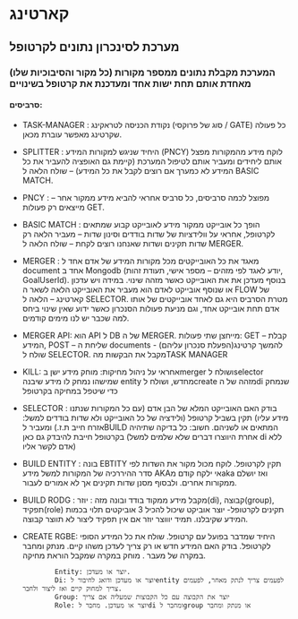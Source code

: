 # קארטינג
## מערכת לסינכרון נתונים לקרטופל
### המערכת מקבלת נתונים ממספר מקורות (כל מקור והסיבוכיות שלו) מאחדת אותם תחת ישות אחד ומעדכנת את קרטופל בשינויים 

#### סרביסים:

- TASK-MANAGER : נקודת הכניסה לטראקינג (סוג של פרוקסי / GATE) כל פעולה שקרטינג מאפשר עוברת מכאן.

- SPLITTER : היחיד שניגש למקורות המידע (PNCY) לוקח מידע מהמקורות מפצל אותם ליחידים ומעביר אותם לטיפול המערכת (קיימת גם האופציה להעביר את כל המידע לא כמערך אם רוצים לקבל את כל המידע) – שולח הלאה ל BASIC MATCH.

- PNCY  : מפוצל לכמה סרביסים, כל סרביס אחראי להביא מידע ממקור אחר – מייצאים רק פעולות GET.

- BASIC MATCH : הופך כל אובייקט ממקור מידע לאובייקט קבוע שמתאים לקרטופל, אחראי על וולידציות של שדות בודדים וסינון שדות – מעביר הלאה רק שדות תקינים ושדות שאנחנו רוצים לקחת – שולח הלאה ל MERGER.

- MERGER : מאגד את כל האובייקטים מכל מקורות המידע של אדם אחד ל document אחד ב Mongodb (יודע לאגד לפי מזהים – מספר אישי, תעודת זהות, GoalUserId). בנוסף מעדכן את את האובייקט כאשר מזהה שינוי. במידה ויש עדכון או שנוסף אובייקט לאדם הוא מעביר את האובייקט הלאה לשאר ה FLOW של קארטינג – הלאה ל SELECTOR. מטרת הסרביס היא גם לאחד אובייקטים של אותו אדם תחת אובייקט אחד, וגם מניעת פעולות הסנכרון כאשר ידוע שאין שינוי ביחס למה שכבר יש לנו מימים קודמים.

- MERGER API: הוא API ל DB של ה MERGER. מייחצן שתי פעולות: GET – קבלת המידע, POST – שליחת ה documents להמשך קרטינג(הפעלת סנכרון עליהם)  - שולח ל SELECTOR. מקבל את הבקשות מהTASK MANAGER

- KILL: אחראי על ניהול מחיקות: מוחק מידע ישן בmerger ושולח לselector שמישהו נמחק לו מידע שיבנה entity מחדש, ושולח לcreate מזהה של הdi שנמחק כדי שיטפל במחיקה בקרטופל

- SELECTOR : בודק האם האובייקט המלא של הבן אדם (עם כל המקורות שנתנו מידע עליו) תקין בשביל קרטופל (ולידציה של כל האובייקט ולא שדות בודדים למשל: אזרח חייב ת.ז.) ומעביר לBUILD המתאים או לשניהם. חשוב: כל בדיקה שתיהיה בקרטופל חייבת להיבדק גם כאן (אחרת היווצרו דברים שלא שלמים למשל di ללא אדם לקשר אליו)

- BUILD ENTITY : בונה EBTITY תקין לקרטופל. לוקח מכול מקור את השדות לפי סדר ההיררכיה של המקורות למשל מידע AKAאי ילקח קודם מaka ואז יושלם ממקורות אחרים. ולבסוף מסנן שדות תקינים אך לא אמורים לעבור.

- BUILD RODG : מקבל מידע ממקוד בודד ובונה מזה : יוזר(di), קבוצה(group), תפקיד(role) תקינים לקרטופל- יוצר אוביקט  שיכול להכיל 3 אוביקטים תלוי בכמות המידע שקיבלנו. תמיד יוווצר יוזר אם אין תפקיד ליצור לא תווצר קבוצה. 

- CREATE RGBE: היחיד שמדבר בפועל עם קרטופל. שולח את כל המידע הסופי לקרטופל. בודק האם המידע חדש או רק צריך לעדכן משהו קיים. מנתק ומחבר במקרה של מעבר . מוחק במקרה שמקבל הוראת מחיקה.
              
              Entity: יוצר או מעדכן.
              Di: יוצר או מעדכן ודואג לחיבור לentity לפעמים צריך לנתק מאחר, לפעמים צריך למחוק קיים ואז ליצור ולחבר.
              Group: יוצר את הקבוצה עם כל הקבוצות שמעליה אם צריך
              Role: יוצר או מעדכן. מחבר לdi ומחבר לgroup או מנתק ומחבר

